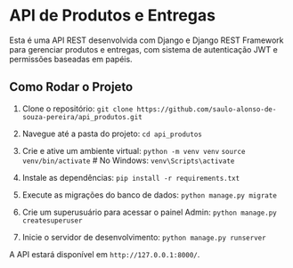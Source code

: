 # API de Produtos e Entregas

Esta é uma API REST desenvolvida com Django e Django REST Framework para gerenciar produtos e entregas, com sistema de autenticação JWT e permissões baseadas em papéis.

## Como Rodar o Projeto

1.  Clone o repositório:
    `git clone https://github.com/saulo-alonso-de-souza-pereira/api_produtos.git`

2.  Navegue até a pasta do projeto:
    `cd api_produtos`

3.  Crie e ative um ambiente virtual:
    `python -m venv venv`
    `source venv/bin/activate`  # No Windows: `venv\Scripts\activate`

4.  Instale as dependências:
    `pip install -r requirements.txt`

5.  Execute as migrações do banco de dados:
    `python manage.py migrate`

6.  Crie um superusuário para acessar o painel Admin:
    `python manage.py createsuperuser`

7.  Inicie o servidor de desenvolvimento:
    `python manage.py runserver`

A API estará disponível em `http://127.0.0.1:8000/`.